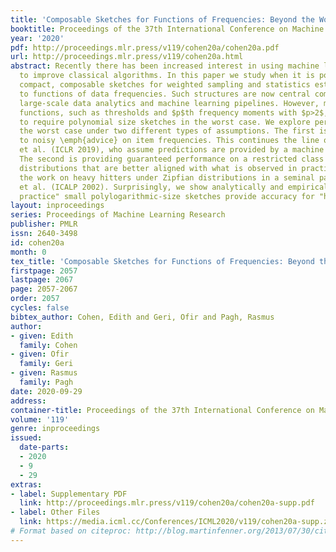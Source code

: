 ```yaml
---
title: 'Composable Sketches for Functions of Frequencies: Beyond the Worst Case'
booktitle: Proceedings of the 37th International Conference on Machine Learning
year: '2020'
pdf: http://proceedings.mlr.press/v119/cohen20a/cohen20a.pdf
url: http://proceedings.mlr.press/v119/cohen20a.html
abstract: Recently there has been increased interest in using machine learning techniques
  to improve classical algorithms. In this paper we study when it is possible to construct
  compact, composable sketches for weighted sampling and statistics estimation according
  to functions of data frequencies. Such structures are now central components of
  large-scale data analytics and machine learning pipelines. However, many common
  functions, such as thresholds and $p$th frequency moments with $p>2$, are known
  to require polynomial size sketches in the worst case. We explore performance beyond
  the worst case under two different types of assumptions. The first is having access
  to noisy \emph{advice} on item frequencies. This continues the line of work of Hsu
  et al. (ICLR 2019), who assume predictions are provided by a machine learning model.
  The second is providing guaranteed performance on a restricted class of input frequency
  distributions that are better aligned with what is observed in practice. This extends
  the work on heavy hitters under Zipfian distributions in a seminal paper of Charikar
  et al. (ICALP 2002). Surprisingly, we show analytically and empirically that "in
  practice" small polylogarithmic-size sketches provide accuracy for "hard" functions.
layout: inproceedings
series: Proceedings of Machine Learning Research
publisher: PMLR
issn: 2640-3498
id: cohen20a
month: 0
tex_title: 'Composable Sketches for Functions of Frequencies: Beyond the Worst Case'
firstpage: 2057
lastpage: 2067
page: 2057-2067
order: 2057
cycles: false
bibtex_author: Cohen, Edith and Geri, Ofir and Pagh, Rasmus
author:
- given: Edith
  family: Cohen
- given: Ofir
  family: Geri
- given: Rasmus
  family: Pagh
date: 2020-09-29
address: 
container-title: Proceedings of the 37th International Conference on Machine Learning
volume: '119'
genre: inproceedings
issued:
  date-parts:
  - 2020
  - 9
  - 29
extras:
- label: Supplementary PDF
  link: http://proceedings.mlr.press/v119/cohen20a/cohen20a-supp.pdf
- label: Other Files
  link: https://media.icml.cc/Conferences/ICML2020/v119/cohen20a-supp.zip
# Format based on citeproc: http://blog.martinfenner.org/2013/07/30/citeproc-yaml-for-bibliographies/
---
```


